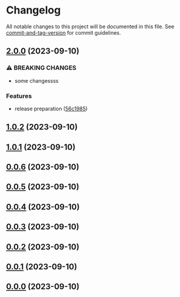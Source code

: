 # Changelog

All notable changes to this project will be documented in this file. See [commit-and-tag-version](https://github.com/absolute-version/commit-and-tag-version) for commit guidelines.

## [2.0.0](https://github.com/chioarub/nx-test-release/compare/v1.0.2...v2.0.0) (2023-09-10)


### ⚠ BREAKING CHANGES

* some changessss

### Features

* release preparation ([56c1985](https://github.com/chioarub/nx-test-release/commit/56c1985f3e931b241b80103a11c92e0a9f71c1ca))

## [1.0.2](https://github.com/chioarub/nx-test-release/compare/v1.0.1...v1.0.2) (2023-09-10)

## [1.0.1](https://github.com/chioarub/nx-test-release/compare/v0.0.6...v1.0.1) (2023-09-10)

## [0.0.6](https://github.com/chioarub/nx-test-release/compare/v0.0.5...v0.0.6) (2023-09-10)

## [0.0.5](https://github.com/chioarub/nx-test-release/compare/v0.0.4...v0.0.5) (2023-09-10)

## [0.0.4](https://github.com/chioarub/nx-test-release/compare/v0.0.3...v0.0.4) (2023-09-10)

## [0.0.3](https://github.com/chioarub/nx-test-release/compare/v0.0.2...v0.0.3) (2023-09-10)

## [0.0.2](https://github.com/chioarub/nx-test-release/compare/v0.0.1...v0.0.2) (2023-09-10)

## [0.0.1](https://github.com/chioarub/nx-test-release/compare/v0.0.0...v0.0.1) (2023-09-10)

## [0.0.0](https://github.com/chioarub/nx-test-release/compare/v0.15.4...v0.0.0) (2023-09-10)
